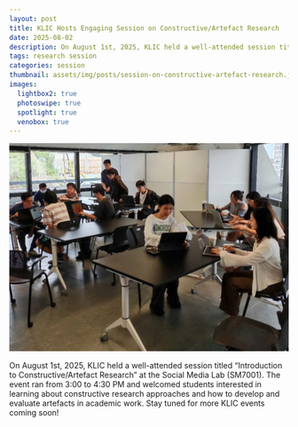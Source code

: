 ```yaml
---
layout: post
title: KLIC Hosts Engaging Session on Constructive/Artefact Research
date: 2025-08-02
description: On August 1st, 2025, KLIC held a well-attended session titled “Introduction to Constructive/Artefact Research” at the Social Media Lab (SM7001).
tags: research session
categories: session
thumbnail: assets/img/posts/session-on-constructive-artefact-research.jpg
images:
  lightbox2: true
  photoswipe: true
  spotlight: true
  venobox: true
---
```


<div class="post_img">
  <img src="/assets/img/posts/session-on-constructive-artefact-research.jpg" alt="" width="1000"/>
</div>
<p></p>
On August 1st, 2025, KLIC held a well-attended session titled “Introduction to Constructive/Artefact Research” at the Social Media Lab (SM7001). The event ran from 3:00 to 4:30 PM and welcomed students interested in learning about constructive research approaches and how to develop and evaluate artefacts in academic work.
Stay tuned for more KLIC events coming soon!
